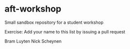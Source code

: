 # aft-workshop
Small sandbox repository for a student workshop

Exercise: Add your name to this list by issuing a pull request

Bram Luyten
Nick Scheynen
